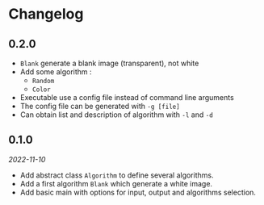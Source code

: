 # Changelog

## 0.2.0

- `Blank` generate a blank image (transparent), not white
- Add some algorithm :
    - `Random`
    - `Color`
- Executable use a config file instead of command line arguments
- The config file can be generated with `-g [file]`
- Can obtain list and description of algorithm with `-l` and `-d`

## 0.1.0

*2022-11-10*

- Add abstract class `Algorithm` to define several algorithms.
- Add a first algorithm `Blank` which generate a white image.
- Add basic main with options for input, output and algorithms selection.